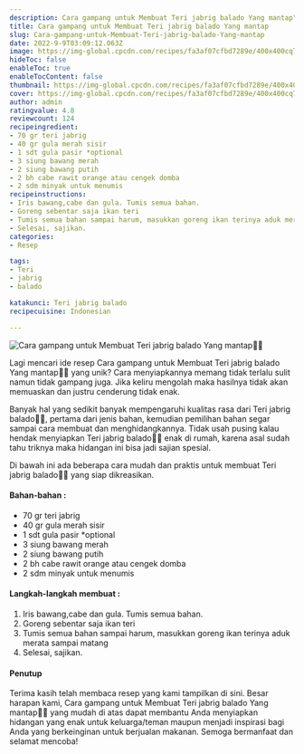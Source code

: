```yaml
---
description: Cara gampang untuk Membuat Teri jabrig balado Yang mantap"
title: Cara gampang untuk Membuat Teri jabrig balado Yang mantap
slug: Cara-gampang-untuk-Membuat-Teri-jabrig-balado-Yang-mantap
date: 2022-9-9T03:09:12.063Z
image: https://img-global.cpcdn.com/recipes/fa3af07cfbd7289e/400x400cq70/photo.jpg
hideToc: false
enableToc: true
enableTocContent: false
thumbnail: https://img-global.cpcdn.com/recipes/fa3af07cfbd7289e/400x400cq70/photo.jpg
cover: https://img-global.cpcdn.com/recipes/fa3af07cfbd7289e/400x400cq70/photo.jpg
author: admin
ratingvalue: 4.8
reviewcount: 124
recipeingredient:
- 70 gr teri jabrig
- 40 gr gula merah sisir
- 1 sdt gula pasir *optional
- 3 siung bawang merah
- 2 siung bawang putih
- 2 bh cabe rawit orange atau cengek domba
- 2 sdm minyak untuk menumis
recipeinstructions:
- Iris bawang,cabe dan gula. Tumis semua bahan.
- Goreng sebentar saja ikan teri
- Tumis semua bahan sampai harum, masukkan goreng ikan terinya aduk merata sampai matang
- Selesai, sajikan.
categories:
- Resep

tags:
- Teri
- jabrig
- balado

katakunci: Teri jabrig balado
recipecuisine: Indonesian

---
```


![Cara gampang untuk Membuat Teri jabrig balado Yang mantap👩‍🍳](https://img-global.cpcdn.com/recipes/fa3af07cfbd7289e/400x400cq70/photo.jpg)

Lagi mencari ide resep Cara gampang untuk Membuat Teri jabrig balado Yang mantap👩‍🍳 yang unik? Cara menyiapkannya memang tidak terlalu sulit namun tidak gampang juga. Jika keliru mengolah maka hasilnya tidak akan memuaskan dan justru cenderung tidak enak.

Banyak hal yang sedikit banyak mempengaruhi kualitas rasa dari Teri jabrig balado👩‍🍳, pertama dari jenis bahan, kemudian pemilihan bahan segar sampai cara membuat dan menghidangkannya. Tidak usah pusing kalau hendak menyiapkan Teri jabrig balado👩‍🍳 enak di rumah, karena asal sudah tahu triknya maka hidangan ini bisa jadi sajian spesial.

Di bawah ini ada beberapa cara mudah dan praktis untuk membuat Teri jabrig balado👩‍🍳 yang siap dikreasikan.

<!--inarticleads1-->

#### Bahan-bahan :

- 70 gr teri jabrig
- 40 gr gula merah sisir
- 1 sdt gula pasir *optional
- 3 siung bawang merah
- 2 siung bawang putih
- 2 bh cabe rawit orange atau cengek domba
- 2 sdm minyak untuk menumis

<!--inarticleads2-->

#### Langkah-langkah membuat :

1. Iris bawang,cabe dan gula. Tumis semua bahan.
1. Goreng sebentar saja ikan teri
1. Tumis semua bahan sampai harum, masukkan goreng ikan terinya aduk merata sampai matang
1. Selesai, sajikan.

#### Penutup

Terima kasih telah membaca resep yang kami tampilkan di sini. Besar harapan kami, Cara gampang untuk Membuat Teri jabrig balado Yang mantap👩‍🍳 yang mudah di atas dapat membantu Anda menyiapkan hidangan yang enak untuk keluarga/teman maupun menjadi inspirasi bagi Anda yang berkeinginan untuk berjualan makanan. Semoga bermanfaat dan selamat mencoba!